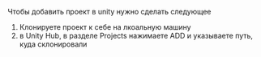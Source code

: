 Чтобы добавить проект в unity нужно сделать следующее 

1) Клонируете проект к себе на лкоальную машину
2) в Unity Hub, в разделе Projects нажимаете ADD и указываете путь, куда склонировали 
